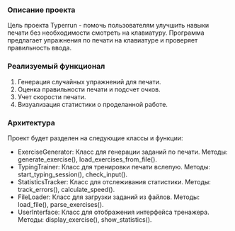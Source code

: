 ### Описание проекта
Цель проекта Typerrun - помочь пользователям улучшить навыки печати без необходимости смотреть на клавиатуру. Программа предлагает упражнения по печати на клавиатуре и проверяет правильность ввода.

### Реализуемый функционал
1. Генерация случайных упражнений для печати.
2. Оценка правильности печати и подсчет очков.
3. Учет скорости печати.
4. Визуализация статистики о проделанной работе.

### Архитектура
Проект будет разделен на следующие классы и функции:
- ExerciseGenerator: Класс для генерации заданий по печати. Методы: generate_exercise(), load_exercises_from_file().
- TypingTrainer: Класс для тренировки печати вслепую. Методы: start_typing_session(), check_input().
- StatisticsTracker: Класс для отслеживания статистики. Методы: track_errors(), calculate_speed().
- FileLoader: Класс для загрузки заданий из файлов. Методы: load_file(), parse_exercises().
- UserInterface: Класс для отображения интерфейса тренажера. Методы: display_exercise(), show_statistics().
